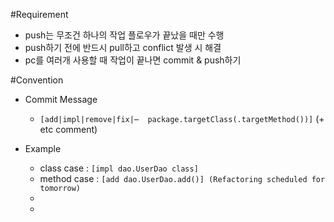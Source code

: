 #Requirement
  * push는 무조건 하나의 작업 플로우가 끝났을 때만 수행
  * push하기 전에 반드시 pull하고 conflict 발생 시 해결
  * pc를 여러개 사용할 때 작업이 끝나면 commit & push하기

#Convention
  * Commit Message
    - `[add|impl|remove|fix|⋯  package.targetClass(.targetMethod())]` (+ etc comment)

  * Example
    - class  case : `[impl dao.UserDao class]`
    - method case : `[add dao.UserDao.add()] (Refactoring scheduled for tomorrow)`
    - 
    - 
    